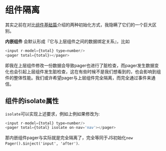 # 组件隔离

其实之前在对比[组件基础篇](basic/compoennt.md)介绍的两种初始化方式，我隐瞒了它们的一个巨大区别。

__内嵌组件__ 会默认形成『它与上层组件之间的数据绑定关系』，比如


```js
<input r-model={total} type=number/>
<pager total={total}></pager>
```


即我在上层组件修改一份数据会导致pager也进行了脏检查，而pager发生数据变化也会引起上层组件发生脏检查，这在有些时候不是我们想看到的，也会影响到组件的整体性能。我们或许希望pager与上层组件完全隔离，而完全通过事件来通信。

## 组件的isolate属性


`isolate`可以实现上述要求，例如上例如果修改为:

```js
<input r-model={total} type=number/>
<pager total={total} isolate on-nav='nav'></pager>
```

那内嵌组件pager与实际就是完全隔离了，完全等同于JS初始化`new Pager().$inject('input', 'after')`. 


